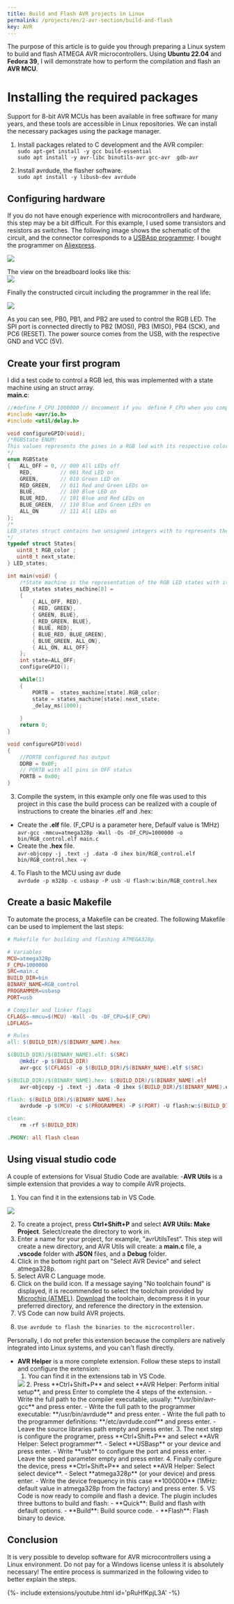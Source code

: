```yaml
---
title: Build and Flash AVR projects in Linux
permalink: /projects/en/2-avr-section/build-and-flash
key: AVR 
---
```


The purpose of this article is to guide you through preparing a Linux system to build and flash ATMEGA AVR microcontrollers. Using **Ubuntu 22.04** and **Fedora 39**, I will demonstrate how to perform the compilation and flash an **AVR MCU**.

# Installing the required packages

Support for 8-bit AVR MCUs has been available in free software for many years, and these tools are accessible in Linux repositories. We can install the necessary packages using the package manager.      
1. Install packages related to C development and the AVR compiler:   
``` sudo apt-get install -y gcc build-essential ```   
``` sudo apt install -y avr-libc binutils-avr gcc-avr  gdb-avr ```     

2. Install avrdude, the flasher software.    
``` sudo apt install -y libusb-dev avrdude ```       

## Configuring hardware
If you do not have enough experience with microcontrollers and hardware, this step may be a bit difficult. For this example, I used some transistors and resistors as switches. The following image shows the schematic of the circuit, and the connector corresponds to a [USBAsp programmer](https://www.fischl.de/usbasp/). 
I bought the programmer on [Aliexpress](https://www.aliexpress.com/item/1005007097793441.html).   

<img src="https://raw.githubusercontent.com/razielgdn/risingembeddedmx/site/assets/images/avr/protoLED_schem.png"/>

The view on the breadboard looks like this:   
<img src="https://raw.githubusercontent.com/razielgdn/risingembeddedmx/site/assets/images/avr/protoLED_bb.png"/>

Finally the constructed circuit including the programmer in the real life:   

<img src="https://raw.githubusercontent.com/razielgdn/risingembeddedmx/site/assets/images/avr/protoLED_real.jpg"/>

As you can see, PB0, PB1, and PB2 are used to control the RGB LED. The SPI port is connected directly to PB2 (MOSI), PB3 (MISO), PB4 (SCK), and PC6 (RESET). The power source comes from the USB, with the respective GND and VCC (5V).

## Create your first program

I did a test code to control a RGB led, this was implemented with a state machine using an struct array.    
**main.c**:   

```c
//#define F_CPU 1000000 // Uncomment if you  define F_CPU when you compile with avr-gcc
#include <avr/io.h>
#include <util/delay.h>

void configureGPIO(void);
/*RGBState ENUM:
This values represents the pines in a RGB led with its respective colors R: Red, G: Green, B: Blue and its basic possible combinations:
*/
enum RGBState 
{   ALL_OFF = 0, // 000 All LEDs off
    RED,         // 001 Red LED on
    GREEN,       // 010 Green LED on
    RED_GREEN,   // 011 Red and Green LEDs on
    BLUE,        // 100 Blue LED on
    BLUE_RED,    // 101 Blue and Red LEDs on
    BLUE_GREEN,  // 110 Blue and Green LEDs on
    ALL_ON       // 111 All LEDs on
};
/*
LED_states struct contains two unsigned integers with to represents the RGB LED color in an actual state and the next state in a state machine. 
*/
typedef struct States{    
   uint8_t RGB_color ;
   uint8_t next_state;
} LED_states;

int main(void) {
    /*State machine is the representation of the RGB LED states with its actual state and next state to be set. */
    LED_states states_machine[8] = 
    {
        { ALL_OFF, RED},         
        { RED, GREEN},           
        { GREEN, BLUE},          
        { RED_GREEN, BLUE},      
        { BLUE, RED},       	 
        { BLUE_RED, BLUE_GREEN}, 
        { BLUE_GREEN, ALL_ON},   
        { ALL_ON, ALL_OFF}       
    }; 
    int state=ALL_OFF;
    configureGPIO();

    while(1)
    {        
        PORTB =  states_machine[state].RGB_color;           
        state = states_machine[state].next_state;
        _delay_ms(1000); 
        
    }
    return 0;
}

void configureGPIO(void)
{
    //PORTB configured has output
    DDRB = 0x0F;
    // PORTB with all pins in OFF status
    PORTB = 0x00;    
}
```   

3. Compile the system, in this example only one file was used to this project in this case the build process can be realized with a couple of instructions to create the binaries .elf and .hex:
  - Create the **.elf** file. (F_CPU is a parameter here, Defaulf value is 1MHz)   
  ```avr-gcc -mmcu=atmega328p -Wall -Os -DF_CPU=1000000 -o bin/RGB_control.elf main.c ```     
  - Create the **.hex** file.   
  ``` avr-objcopy -j .text -j .data -O ihex bin/RGB_control.elf bin/RGB_control.hex -v  ```   
4. To Flash to the MCU using avr dude    
```avrdude -p m328p -c usbasp -P usb -U flash:w:bin/RGB_control.hex ```    

## Create a basic Makefile
To automate the process, a Makefile can be created. The following Makefile can be used to implement the last steps:   
```makefile
# Makefile for building and flashing ATMEGA328p

# Variables
MCU=atmega328p
F_CPU=1000000
SRC=main.c
BUILD_DIR=bin
BINARY_NAME=RGB_control
PROGRAMMER=usbasp
PORT=usb

# Compiler and linker flags
CFLAGS=-mmcu=$(MCU) -Wall -Os -DF_CPU=$(F_CPU)
LDFLAGS=

# Rules
all: $(BUILD_DIR)/$(BINARY_NAME).hex

$(BUILD_DIR)/$(BINARY_NAME).elf: $(SRC)
	@mkdir -p $(BUILD_DIR)
	avr-gcc $(CFLAGS) -o $(BUILD_DIR)/$(BINARY_NAME).elf $(SRC)

$(BUILD_DIR)/$(BINARY_NAME).hex: $(BUILD_DIR)/$(BINARY_NAME).elf
	avr-objcopy -j .text -j .data -O ihex $(BUILD_DIR)/$(BINARY_NAME).elf $(BUILD_DIR)/$(BINARY_NAME).hex -v

flash: $(BUILD_DIR)/$(BINARY_NAME).hex
	avrdude -p $(MCU) -c $(PROGRAMMER) -P $(PORT) -U flash:w:$(BUILD_DIR)/$(BINARY_NAME).hex:i -v

clean:
	rm -rf $(BUILD_DIR)

.PHONY: all flash clean
```
## Using visual studio code

A couple of extensions for Visual Studio Code are available:
-**AVR Utils** is a simple extension that provides a way to compile AVR projects.
  1. You can find it in the extensions tab in VS Code.   
  <img src="https://raw.githubusercontent.com/razielgdn/risingembeddedmx/site/assets/images/avr/AVRUtils01.png"/>    

  2. To create a project, press **Ctrl+Shift+P** and select **AVR Utils: Make Project**. Select/create the directory to work in.  
  3. Enter a name for your project, for example, "avrUtilsTest". This step will create a new directory, and AVR Utils will create: a **main.c** file, a **.vscode** folder with **JSON** files, and a **Debug** folder.
  4. Click in the bottom right part on "Select AVR Device" and select  atmega328p.
  5. Select AVR C Language mode. 
  6. Click on the build icon. If a message saying "No toolchain found" is displayed, it is recommended to select the toolchain provided by [Microchip (ATMEL)](https://www.microchip.com/en-us/tools-resources/develop/microchip-studio/gcc-compilers).
  [Download](https://ww1.microchip.com/downloads/aemDocuments/documents/DEV/ProductDocuments/SoftwareTools/avr8-gnu-toolchain-3.7.0.1796-linux.any.x86_64.tar.gz) the toolchain, decompress it in your preferred directory, and reference the directory in the extension.
  7. VS Code can now build AVR projects.
  8.     Use avrdude to flash the binaries to the microcontroller.

Personally, I do not prefer this extension because the compilers are natively integrated into Linux systems, and you can't flash directly.  

- **AVR Helper**  is a more complete extension. Follow these steps to install and configure the extension:
   1. You can find it in the extensions tab in VS Code.
   <img src="https://raw.githubusercontent.com/razielgdn/risingembeddedmx/site/assets/images/avr/AVRHelper01.png"/>    
   2. Press **Ctrl+Shift+P** and select **AVR Helper: Perform initial setup**, and press Enter to complete the 4 steps of the extension.                                                                               
    - Write the full path to the compiler executable, usually: **/usr/bin/avr-gcc** and press enter.
    - Write the  full path to the programmer executable: **/usr/bin/avrdude** and press enter.
    - Write the full path to the programmer definitions: **/etc/avrdude.conf** and press enter.
    - Leave the source libraries path empty and press enter.
   3. The next  step is configure the programer,  press **Ctrl+Shift+P** and select **AVR Helper: Select programmer**. 
    - Select **USBasp** or your device and press enter.
    - Write **usb** to configure the port and press enter.
    - Leave the speed parameter empty and press enter.
   4. Finally configure the device,  press **Ctrl+Shift+P** and select **AVR Helper: Select select device**. 
    - Select **atmega328p** (or your device) and press enter. 
    - Write the device frequency in this case **1000000** (1MHz: default value in atmega328p from the factory) and press enter. 
   5. VS Code is now ready to compile and flash a device. The plugin includes three buttons to build and flash:
    - **Quick**: Build and flash with default options.
    - **Build**: Build source code.
    - **Flash**: Flash binary to device. 


## Conclusion
It is very possible to develop software for AVR microcontrollers using a Linux environment. Do not pay for a Windows license unless it is absolutely necessary! The entire process is summarized in the following video to better explain the steps.    

<div>{%- include extensions/youtube.html id='pRuHfKpjL3A' -%}</div>